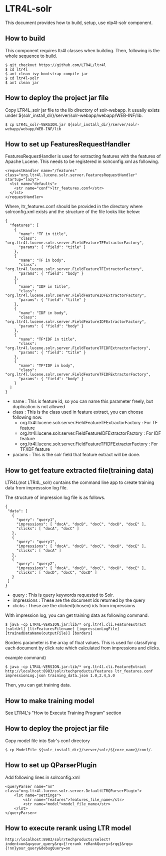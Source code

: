 # LTR4L-solr

This document provides how to build, setup, use nlp4l-solr component.

## How to build

This component requires ltr4l classes when building. Then, following is the whole sequence to build.

```
$ git checkout https://github.com/LTR4L/ltr4l
$ cd ltr4l
$ ant clean ivy-bootstrap compile jar
$ cd ltr4l-solr
$ ant clean jar
```

## How to deploy the project jar file

Copy LTR4L_solr jar file to the lib directory of solr-webapp. It usually exists under ${solr_install_dir}/server/solr-webapp/webapp/WEB-INF/lib.

```
$ cp LTR4L_solr-VERSION.jar ${solr_install_dir}/server/solr-webapp/webapp/WEB-INF/lib
```

## How to set up FeaturesRequestHandler

FeaturesRequestHandler is used for extracting features with the features of Apache Lucene. This needs to be registered in solrconfig.xml as following.

```
<requestHandler name="/features" class="org.ltr4l.lucene.solr.server.FeaturesRequestHandler" startup="lazy">
  <lst name="defaults">
    <str name="conf">ltr_features.conf</str>
  </lst>
</requestHandler>
```

Where, ltr_features.conf should be provided in the directory where solrconfig.xml exists and the structure of the file looks like below:

```
{
  "features": [
    {
      "name": "TF in title",
      "class": "org.ltr4l.lucene.solr.server.FieldFeatureTFExtractorFactory",
      "params": { "field": "title" }
    },
    {
      "name": "TF in body",
      "class": "org.ltr4l.lucene.solr.server.FieldFeatureTFExtractorFactory",
      "params": { "field": "body" }
    },
    {
      "name": "IDF in title",
      "class": "org.ltr4l.lucene.solr.server.FieldFeatureIDFExtractorFactory",
      "params": { "field": "title" }
    },
    {
      "name": "IDF in body",
      "class": "org.ltr4l.lucene.solr.server.FieldFeatureIDFExtractorFactory",
      "params": { "field": "body" }
    },
    {
      "name": "TF*IDF in title",
      "class": "org.ltr4l.lucene.solr.server.FieldFeatureTFIDFExtractorFactory",
      "params": { "field": "title" }
    },
    {
      "name": "TF*IDF in body",
      "class": "org.ltr4l.lucene.solr.server.FieldFeatureTFIDFExtractorFactory",
      "params": { "field": "body" }
    }
  ]
}
```

+ name : This is feature id, so you can name this parameter freely, but duplication is not allowed
+ class : This is the class used in feature extract, you can choose following now.
  - org.ltr4l.lucene.solr.server.FieldFeatureTFExtractorFactory : For TF feature
  - org.ltr4l.lucene.solr.server.FieldFeatureIDFExtractorFactory : For IDF feature
  - org.ltr4l.lucene.solr.server.FieldFeatureTFIDFExtractorFactory : For TF/IDF feature
+ params : This is the solr field that feature extract will be done.

## How to get feature extracted file(training data)

LTR4L(not LTR4L_solr) contains the command line app to create training data from impresssion log file.

The structure of impression log file is as follows.

```
{
 "data": [
   {
     "query": "query1",
     "impressions": [ "docA", "docB", "docC", "docD", "docE" ],
     "clicks": [ "docA", "docC" ]
   },
   {
     "query": "query1",
     "impressions": [ "docA", "docB", "docC", "docD", "docE" ],
     "clicks": [ "docA" ]
   },
   {
     "query": "query2",
     "impressions": [ "docA", "docB", "docC", "docD", "docE" ],
     "clicks": [ "docD", "docC", "docD" ]
   }
 ]
}
```

+ query : This is query keywords requested to Solr.
+ impressions : These are the document ids returned by the query
+ clicks : These are the clicked(chosen) ids from impressions

With impression log, you can get training data as following command.
```
$ java -cp LTR4L-VERSION.jar:lib/* org.ltr4l.cli.FeatureExtract [solrUrl] [ltrFeaturesFilename] [impressionLogFile] [trainedDataName(outputFile)] [borders]
```

Borders parameter is the array of float values. This is used for classifying each document by click rate which calculated from impressions and clicks.

example command)
```
$ java -cp LTR4L-VERSION.jar:lib/* org.ltr4l.cli.FeatureExtract http://localhost:8983/solr/techproducts/features ltr_features.conf impressionLog.json training_data.json 1.0,2.4,5.0
```

Then, you can get training data.

## How to make training model

See LTR4L's "How to Execute Training Program" section

## How to deploy the project jar file

Copy model file into Solr's conf directory

```
$ cp ModelFile ${solr_install_dir}/server/solr/${core_name}/conf/.
```


## How to set up QParserPlugin

Add following lines in solrconfig.xml

```
<queryParser name="nn" class="org.ltr4l.lucene.solr.server.DefaultLTRQParserPlugin">
    <lst name="settings">
        <str name="features">features_file_name</str>
        <str name="model">model_file_name</str>
    </lst>
</queryParser>
```

## How to execute rerank using LTR model

```
http://localhost:8983/solr/techproducts/select?indent=on&q=your_query&rq={!rerank reRankQuery=$rqq}&rqq={!nn}your_query&debugQuery=on
```